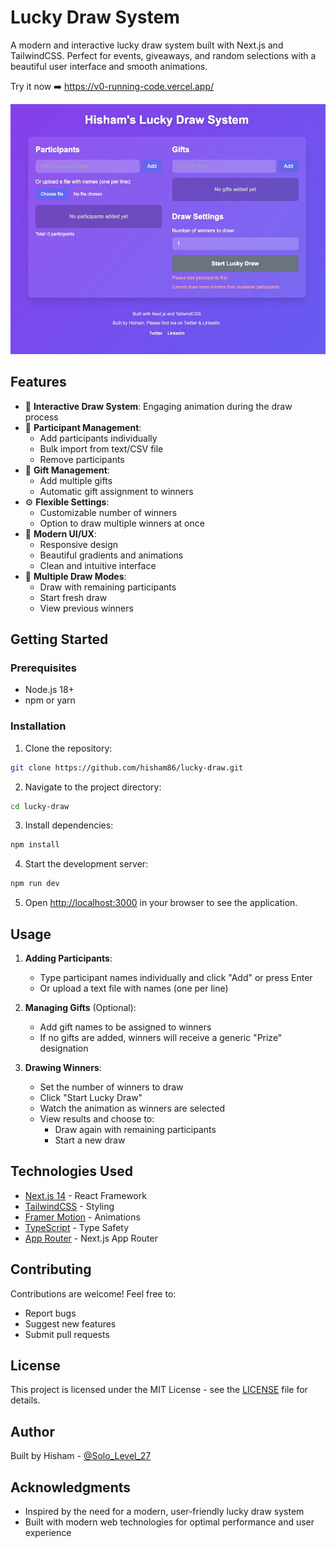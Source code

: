 # Lucky Draw System

A modern and interactive lucky draw system built with Next.js and TailwindCSS. Perfect for events, giveaways, and random selections with a beautiful user interface and smooth animations.

Try it now ➡️ https://v0-running-code.vercel.app/

![Image Alt](https://github.com/hisham86/lucky-draw/blob/4d0034f4e06c8d9e9dc3acd4e78a12b2018cb478/lucky.jpeg)

## Features

- 🎯 **Interactive Draw System**: Engaging animation during the draw process
- 👥 **Participant Management**: 
  - Add participants individually
  - Bulk import from text/CSV file
  - Remove participants
- 🎁 **Gift Management**:
  - Add multiple gifts
  - Automatic gift assignment to winners
- ⚙️ **Flexible Settings**:
  - Customizable number of winners
  - Option to draw multiple winners at once
- 🎨 **Modern UI/UX**:
  - Responsive design
  - Beautiful gradients and animations
  - Clean and intuitive interface
- 🔄 **Multiple Draw Modes**:
  - Draw with remaining participants
  - Start fresh draw
  - View previous winners

## Getting Started

### Prerequisites

- Node.js 18+ 
- npm or yarn

### Installation

1. Clone the repository:
```bash
git clone https://github.com/hisham86/lucky-draw.git
```

2. Navigate to the project directory:
```bash
cd lucky-draw
```

3. Install dependencies:
```bash
npm install
```

4. Start the development server:
```bash
npm run dev
```

5. Open [http://localhost:3000](http://localhost:3000) in your browser to see the application.

## Usage

1. **Adding Participants**:
   - Type participant names individually and click "Add" or press Enter
   - Or upload a text file with names (one per line)

2. **Managing Gifts** (Optional):
   - Add gift names to be assigned to winners
   - If no gifts are added, winners will receive a generic "Prize" designation

3. **Drawing Winners**:
   - Set the number of winners to draw
   - Click "Start Lucky Draw"
   - Watch the animation as winners are selected
   - View results and choose to:
     - Draw again with remaining participants
     - Start a new draw

## Technologies Used

- [Next.js 14](https://nextjs.org/) - React Framework
- [TailwindCSS](https://tailwindcss.com/) - Styling
- [Framer Motion](https://www.framer.com/motion/) - Animations
- [TypeScript](https://www.typescriptlang.org/) - Type Safety
- [App Router](https://nextjs.org/docs/app) - Next.js App Router

## Contributing

Contributions are welcome! Feel free to:
- Report bugs
- Suggest new features
- Submit pull requests

## License

This project is licensed under the MIT License - see the [LICENSE](LICENSE) file for details.

## Author

Built by Hisham - [@Solo_Level_27](https://x.com/Solo_Level_27)

## Acknowledgments

- Inspired by the need for a modern, user-friendly lucky draw system
- Built with modern web technologies for optimal performance and user experience
